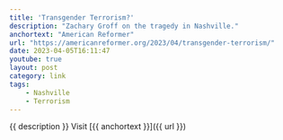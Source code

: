 ```yaml
---
title: 'Transgender Terrorism?'
description: "Zachary Groff on the tragedy in Nashville."
anchortext: "American Reformer"
url: "https://americanreformer.org/2023/04/transgender-terrorism/"
date: 2023-04-05T16:11:47
youtube: true
layout: post
category: link
tags:
    - Nashville
    - Terrorism
---
```

{{ description }} Visit [{{ anchortext }}]({{ url }})